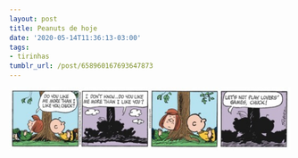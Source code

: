 ```yaml
---
layout: post
title: Peanuts de hoje
date: '2020-05-14T11:36:13-03:00'
tags:
- tirinhas
tumblr_url: /post/658960167693647873
---
```

 ![](/uploads/tumblr/0011490b8833648928285395bfe7d4b0f7c4d683.jpg)  
